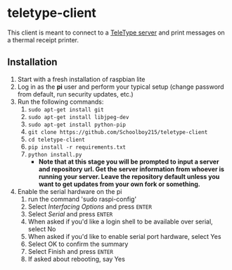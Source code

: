 # teletype-client

This client is meant to connect to a [TeleType server](https://github.com/Schoolboy215/teleType) and print messages on a thermal receipt printer.

## Installation

1. Start with a fresh installation of raspbian lite
2. Log in as the **pi** user and perform your typical setup (change password from default, run security updates, etc.)
3. Run the following commands:
    1. `sudo apt-get install git`
    2. `sudo apt-get install libjpeg-dev`
    3. `sudo apt-get install python-pip`
    4. `git clone https://github.com/Schoolboy215/teletype-client`
    5. `cd teletype-client`
    6. `pip install -r requirements.txt`
    7. `python install.py`
        * **Note that at this stage you will be prompted to input a server and repository url. Get the server information from whoever is running your server. Leave the repository default unless you want to get updates from your own fork or something.**
4. Enable the serial hardware on the pi
    1. run the command 'sudo raspi-config'
    2. Select *Interfacing Options* and press `ENTER`
    3. Select *Serial* and press `ENTER`
    4. When asked if you'd like a login shell to be available over serial, select No
    5. When asked if you'd like to enable serial port hardware, select Yes
    6. Select OK to confirm the summary
    7. Select Finish and press `ENTER`
    8. If asked about rebooting, say Yes

  
